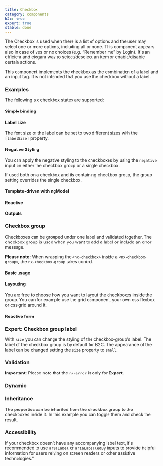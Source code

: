 ```yaml
---
title: Checkbox
category: components
b2c: true
expert: true
stable: done
---
```


The Checkbox is used when there is a list of options and the user may select one or more options, including all or none. This component appears also in case of yes or no choices (e.g. “Remember me” by Login). It's an efficient and elegant way to select/deselect an item or enable/disable certain actions.

This component implements the checkbox as the combination of a label and an input tag. It is not intended that you use the checkbox without a label.

### Examples

The following six checkbox states are supported:

<!-- example(checkbox-states) -->

#### Simple binding

<!-- example(checkbox-simple-binding) -->

#### Label size

The font size of the label can be set to two different sizes with the `[labelSize]` property.

<!-- example(checkbox-label-size) -->

#### Negative Styling

You can apply the negative styling to the checkboxes by using the `negative` input on either the checkbox group or a single checkbox.

If used both on a checkbox and its containing checkbox group, the group setting overrides the single checkbox.

<!-- example(checkbox-negative) -->

#### Template-driven with ngModel

<!-- example(checkbox-template-driven) -->

#### Reactive

<!-- example(checkbox-reactive) -->

#### Outputs

<!-- example(checkbox-outputs) -->

### Checkbox group

Checkboxes can be grouped under one label and validated together. The checkbox group is used when you want to add a label or include an error message.

**Please note:** When wrapping the `<nx-checkbox>` inside a `<nx-checkbox-group>`, the `nx-checkbox-group` takes control.

#### Basic usage

<!-- example(checkbox-group-basic) -->

#### Layouting

You are free to choose how you want to layout the checkboxes inside the group. You can for example use the grid component, your own css flexbox or css grid around it.

<!-- example(checkbox-group-layout) -->

#### Reactive form

<!-- example(checkbox-group-reactive) -->

<div class="docs-expert-container">

### Expert: Checkbox group label

With `size` you can change the styling of the checkbox-group's label. The label of the checkbox group is by default for B2C. The appearance of the label can be changed setting the `size` property to `small`.

<!-- example(checkbox-group-label-size) -->

### Validation

**Important**: Please note that the `nx-error` is only for **Expert**.

<!-- example(checkbox-group-validation) -->

</div>

### Dynamic

<!-- example(checkbox-group-dynamic) -->

### Inheritance

The properties can be inherited from the checkbox group to the checkboxes inside it. In this example you can toggle them and check the result.

<!-- example(checkbox-group-inheritance) -->

### Accessibility
If your checkbox doesn't have any accompanying label text,
it's recommended to use `ariaLabel` or `ariaLabelledBy`
inputs to provide helpful information for users relying on screen readers or other assistive technologies."
